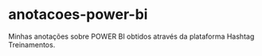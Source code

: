 # anotacoes-power-bi
Minhas anotações sobre POWER BI obtidos através da plataforma Hashtag Treinamentos.
